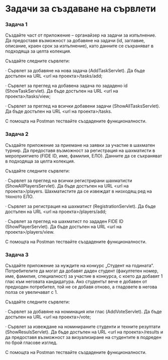 # Задачи за създаване на сървлети

### Задача 1

Създайте част от приложение – органайзер на задачи за изпълнение. Да предоставя възможност за добавяне на задачи (id, заглавие, описание, краен срок за изпълнение), като данните се съхраняват в подходяща за целта колекция.

Създайте следните сървлети:

·        Сървлет за добавяне на нова задача (AddTaskServlet). Да бъде достъпен на URL \<url на проекта>/tasks/add;

·        Сървлет за преглед на добавена задача по зададено id (ShowTaskServlet). Да бъде достъпен на URL \<url на проекта>/tasks/view;

·        Сървлет за преглед на всички добавени задачи (ShowAllTasksServlet). Да бъде достъпен на URL \<url на проекта>/tasks.

С помощта на Postman тествайте създадените функционалности.

### &#x20;Задача 2

Създайте приложение за приемане на заявки за участие в шахматен турнир. Да предоставя възможност за регистрация на шахматисти в мероприятието (FIDE ID, име, фамилия, ЕЛО). Данните да се съхраняват в подходяща за целта колекция.

Създайте следните сървлети:

·         Сървлет за преглед на всички регистрирани шахматисти (ShowAllPlayersServlet). Да бъде достъпен на URL \<url на проекта>/players. Шахматистите да се извеждат в низходящ ред на тяхното ЕЛО.

·        Сървлет за регистрация на шахматист (RegistrationServlet). Да бъде достъпен на URL \<url на проекта>/players/add;

·        Сървлет за преглед на шахматист по зададен FIDE ID (ShowPlayerServlet). Да бъде достъпен на URL \<url на проекта>/players/view.

С помощта на Postman тествайте създадените функционалности.

### Задача 3

Създайте приложение за нуждите на конкурс „Студент на годината“. Потребителите да могат да добавят даден студент (факултетен номер, име, фамилия, специалност) за участие в конкурса, с което да добавят 1 глас към неговата кандидатура. Ако студентът вече е добавен от предходен потребител, той не се добавя отново, а гладовете в негова полза се увеличават с 1.

Създайте следните сървлети:

·        Сървлет за добавяне на номинация или глас (AddVoteServlet). Да бъде достъпен на URL \<url на проекта>/vote;

·        Сървлет за извеждане на номинираните студенти и техните резултати (ShowResulsServlet). Да бъде достъпен на URL \<url на проекта>/results и да предоставя възможност за визуализиране на студентите в подреден по брой гласове изглед.

С помощта на Postman тествайте създадените функционалности.
